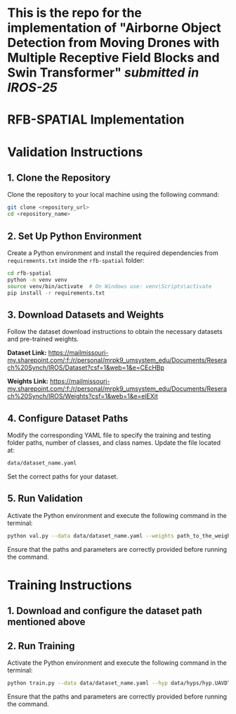 
# This is the repo for the implementation of "Airborne Object Detection from Moving Drones with Multiple Receptive Field Blocks and Swin Transformer" _submitted in IROS-25_

# RFB-SPATIAL Implementation

# Validation Instructions

## 1. Clone the Repository
Clone the repository to your local machine using the following command:
```bash
git clone <repository_url>
cd <repository_name>
```

## 2. Set Up Python Environment
Create a Python environment and install the required dependencies from `requirements.txt` inside the `rfb-spatial` folder:
```bash
cd rfb-spatial
python -m venv venv
source venv/bin/activate  # On Windows use: venv\Scripts\activate
pip install -r requirements.txt
```

## 3. Download Datasets and Weights
Follow the dataset download instructions to obtain the necessary datasets and pre-trained weights. 

**Dataset Link:** https://mailmissouri-my.sharepoint.com/:f:/r/personal/mrpk9_umsystem_edu/Documents/Reserach%20Synch/IROS/Dataset?csf=1&web=1&e=CEcHBp

**Weights Link:** https://mailmissouri-my.sharepoint.com/:f:/r/personal/mrpk9_umsystem_edu/Documents/Reserach%20Synch/IROS/Weights?csf=1&web=1&e=elEXit

## 4. Configure Dataset Paths
Modify the corresponding YAML file to specify the training and testing folder paths, number of classes, and class names. Update the file located at:
```bash
data/dataset_name.yaml
```
Set the correct paths for your dataset.

## 5. Run Validation
Activate the Python environment and execute the following command in the terminal:
```bash
python val.py --data data/dataset_name.yaml --weights path_to_the_weight --img provide_img_size --batch 1 --name experiment_name
```
Ensure that the paths and parameters are correctly provided before running the command.

# Training Instructions

## 1. Download and configure the dataset path mentioned above

## 2. Run Training
Activate the Python environment and execute the following command in the terminal:
```bash
python train.py --data data/dataset_name.yaml --hyp data/hyps/hyp.UAVDT.yaml --img 1280 --device 0,1 --batch 8 --cfg models/rf-aod.yaml --epoch 300 --adam --name experiment_name 
```
Ensure that the paths and parameters are correctly provided before running the command.

